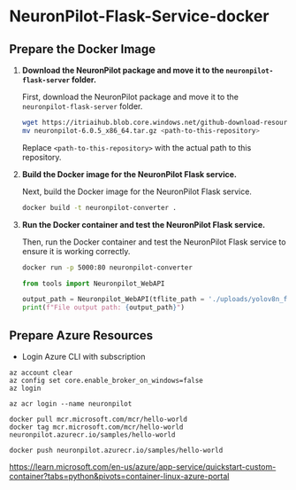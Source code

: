 # NeuronPilot-Flask-Service-docker
## Prepare the Docker Image

1. **Download the NeuronPilot package and move it to the `neuronpilot-flask-server` folder.**

    First, download the NeuronPilot package and move it to the `neuronpilot-flask-server` folder.

    ```sh
    wget https://itriaihub.blob.core.windows.net/github-download-resources/repository/ITRI-AI-Hub/neuronpilot-6.0.5_x86_64.tar.gz
    mv neuronpilot-6.0.5_x86_64.tar.gz <path-to-this-repository>
    ```

    Replace `<path-to-this-repository>` with the actual path to this repository.

2. **Build the Docker image for the NeuronPilot Flask service.**

    Next, build the Docker image for the NeuronPilot Flask service.
    ```sh
    docker build -t neuronpilot-converter .
    
    ```

3. **Run the Docker container and test the NeuronPilot Flask service.**

    Then, run the Docker container and test the NeuronPilot Flask service to ensure it is working correctly.


    ```bash
    docker run -p 5000:80 neuronpilot-converter
    ```
    ```python
    from tools import Neuronpilot_WebAPI

    output_path = Neuronpilot_WebAPI(tflite_path = './uploads/yolov8n_float32.tflite', output_folder = './', url = 'http://localhost:5000/')
    print(f"File output path: {output_path}")
    ```
    

## Prepare Azure Resources
* Login Azure CLI with subscription
```
az account clear
az config set core.enable_broker_on_windows=false
az login

az acr login --name neuronpilot

docker pull mcr.microsoft.com/mcr/hello-world
docker tag mcr.microsoft.com/mcr/hello-world neuronpilot.azurecr.io/samples/hello-world

docker push neuronpilot.azurecr.io/samples/hello-world
```

https://learn.microsoft.com/en-us/azure/app-service/quickstart-custom-container?tabs=python&pivots=container-linux-azure-portal
